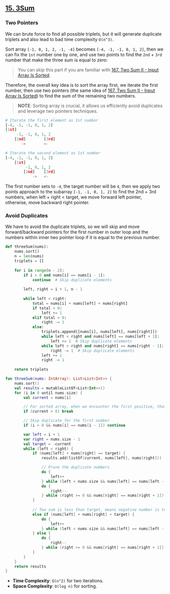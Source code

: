 ## [15. 3Sum](https://leetcode.com/problems/3sum/)

### Two Pointers
We can brute force to find all possible triplets, but it will generate duplicate triplets and also lead to bad time complexity `O(n^3)`. 

Sort array `[-1, 0, 1, 2, -1, -4]` becomes `[-4, -1, -1, 0, 1, 2]`, then we can fix the `1st` number one by one, and use two points to find the `2nd` + `3rd` number that make the three sum is equal to zero:

> You can skip this part if you are familiar with [167. Two Sum II - Input Array Is Sorted](../leetcode/167.two-sum-ii-input-array-is-sorted.md).

Therefore, the overall key idea is to sort the array first, we iterate the first number, then use two pointers (the same idea of [167. Two Sum II - Input Array Is Sorted](../leetcode/167.two-sum-ii-input-array-is-sorted.md)) to find the sum of the remaining two numbers.

> **NOTE**: Sorting array is crucial, it allows us efficiently avoid duplicates and leverage two pointers techniques.
```python
# Iterate the first element as 1st number
[-4, -1, -1, 0, 1, 2]
[1st]
     -1, -1, 0, 1, 2
    [2nd]        [3rd]
       ->        <-

# Iterate the second element as 1st number
[-4, -1, -1, 0, 1, 2]
    [1st]
         -1, 0, 1, 2
        [2nd]    [3rd]
            ->   <-
```

The first number sets to `-4`, the target number will be `4`, then we apply two points approach to the subarray `[-1, -1, 0, 1, 2]` to find the 2nd + 3rd numbers, when left + right < target, we move forward left pointer, otherwise, move backward right pointer.

### Avoid Duplicates

We have to avoid the duplicate triplets, so we will skip and move forward/backward pointers for the first number in outer loop and the numbers within inner two pointer loop if it is equal to the previous number.

```python
def threeSum(nums):
    nums.sort()
    n = len(nums)
    triplets = []
    
    for i in range(n - 2):
        if i > 0 and nums[i] == nums[i - 1]:
            continue  # Skip duplicate elements
        
        left, right = i + 1, n - 1
        
        while left < right:
            total = nums[i] + nums[left] + nums[right]
            if total < 0:
                left += 1
            elif total > 0:
                right -= 1
            else:
                triplets.append([nums[i], nums[left], nums[right]])
                while left < right and nums[left] == nums[left + 1]:
                    left += 1  # Skip duplicate elements
                while left < right and nums[right] == nums[right - 1]:
                    right -= 1  # Skip duplicate elements
                left += 1
                right -= 1
    
    return triplets
```

```kotlin
fun threeSum(nums: IntArray): List<List<Int>> {
    nums.sort()
    val results = mutableListOf<List<Int>>()
    for (i in 0 until nums.size) {
        val current = nums[i]

        // For sorted array, when we encounter the first positive, that means the number after will be positive as well. We can't find sum == 0 for two numbers are positive anymore.
        if (current > 0) break

        // Skip duplicate for the first number
        if (i > 0 && nums[i] == nums[i - 1]) continue

        var left = i + 1
        var right = nums.size - 1
        val target = -current
        while (left < right) {
            if (nums[left] + nums[right] == target) {
                results.add(listOf(current, nums[left], nums[right]))

                // Prune the duplicate numbers
                do {
                    left++
                } while (left < nums.size && nums[left] == nums[left - 1])
                do {
                    right--
                } while (right >= 0 && nums[right] == nums[right + 1])
            } 
            
            // Two sum is less than target, means negative number is too negative, move forward left pointer to "smaller" negative number
            else if (nums[left] + nums[right] < target) {
                do {
                    left++
                } while (left < nums.size && nums[left] == nums[left - 1])
            } else {
                do {
                    right--
                } while (right >= 0 && nums[right] == nums[right + 1])
            }
        }
    }
    return results
}
```

* **Time Complexity**: `O(n^2)` for two iterations.
* **Space Complexity**: `O(log n)` for sorting.